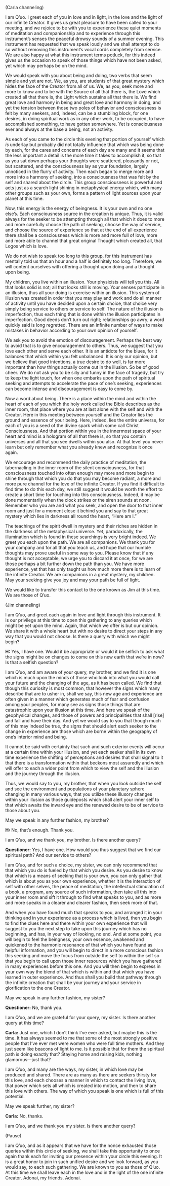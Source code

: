 <p class="channel-type">(Carla channeling)</p>
<p>I am Q’uo. I greet each of you in love and in light, in the love and the light of our infinite Creator. It gives us great pleasure to have been called to your meeting, and we rejoice to be with you to experience these quiet moments of meditation and companionship and to experience through this instrument’s senses the peaceful drowsy sounds of a summer evening. This instrument has requested that we speak loudly and we shall attempt to do so without removing this instrument’s vocal cords completely from service. We are also happy at what this instrument terms potluck, for this indeed gives us the occasion to speak of those things which have not been asked, yet which may perhaps be on the mind.</p>
<p>We would speak with you about being and doing, two verbs that seem simple and yet are not. We, as you, are students of that great mystery which hides the face of the Creator from all of us. We, as you, seek more and more to know and to be with the Source of all that there is, the Love which created all that there is, the Light which sustains all that there is. We find great love and harmony in being and great love and harmony in doing, and yet the tension between those two poles of behavior and consciousness is felt by many seekers, and, indeed, can be a stumbling block, for one desires, in doing spiritual work as in any other work, to be occupied, to have accomplished something, to have gotten somewhere. Yet is consciousness ever and always at the base a being, not an activity.</p>
<p>As each of you came to the circle this evening that portion of yourself which <em>is</em> underlay but probably did not totally influence that which was being done by each, for the cares and concerns of each day are many and it seems that the less important a detail is the more time it takes to accomplish it, so that as you sat down perhaps your thoughts were scattered, pleasantly or not, but scattered, and the consciousness lay as your foundation, largely unnoticed in the flurry of activity. Then each began to merge more and more into a harmony of seeking, into a consciousness that was felt by the self and shared about the circle. This group consciousness is powerful and acts just as a search light shining in metaphysical energy which, with many other groups such as your own, forms a pattern of light sources upon your planet at this time.</p>
<p>Now, this energy is the energy of beingness. It is your own and no one else’s. Each consciousness source in the creation is unique. Thus, it is valid always for the seeker to be attempting through all that which it does to more and more carefully choose the path of seeking, choose the way of service, and choose the source of experience so that at the end of all experience there shall be a consciousness which is more and more full of love, more and more able to channel that great original Thought which created all, that Logos which is love.</p>
<p>We do not wish to speak too long to this group, for this instrument has mentally told us that an hour and a half is definitely too long. Therefore, we will content ourselves with offering a thought upon doing and a thought upon being.</p>
<p>My children, you live within an illusion. Your physicists will tell you this. All that looks solid is not; all that looks still is moving. Your senses participate in an illusion, thus all your doing is exercise within an illusion. This system of illusion was created in order that you may play and work and do all manner of activity until you have decided upon a certain choice, that choice very simply being service to others or service to self. The nature of the illusion is imperfection, thus each thing that is done within the illusion participates in imperfection. Good deeds don’t turn out right; relationships go awry; a word quickly said is long regretted. There are an infinite number of ways to make mistakes in behavior according to your own opinion of yourself.</p>
<p>We ask you to avoid the emotion of discouragement. Perhaps the best way to avoid that is to give encouragement to others. Thus, we suggest that you love each other and serve each other. It is an antidote for the blues, for it balances that which within you felt unbalanced. It is only our opinion, but we believe that good intentions, a true desire to do well, is far more important than how things actually come out in the illusion. So be of good cheer. We do not ask you to be silly and funny in the face of tragedy, but try to keep the light touch, for when one embarks upon the path of spiritual seeking and attempts to accelerate the pace of one’s seeking, experiences can become intense and discouragement is easy to come by.</p>
<p>Now a word about being. There is a place within the mind and within the heart of each of you which the holy work called the Bible describes as the inner room, that place where you are at last alone with the self and with the Creator. Here in this meeting between yourself and the Creator lies the ground and essence of your being. Here, indeed, lies the entire universe, for each of you is a seed of the divine spark which some call Christ Consciousness. And that portion within you in the innermost space of your heart and mind is a hologram of all that there is, so that you contain universes and all that you see dwells within you also. At that level you never learn but only remember what you already knew and recognize it once again.</p>
<p>We encourage and recommend the daily practice of meditation, the tabernacling in the inner room of the silent consciousness, for that consciousness touched into often enough may more and more begin to shine through that which you do that you may become radiant, a more and more pure channel for the love of the infinite Creator. If you find it difficult to find time to do this each day, we still suggest it would be worth the effort to create a short time for touching into this consciousness. Indeed, it may be done momentarily when the clock strikes or the siren sounds at noon. Remember who you are and what you seek, and open the door to that inner room and just for a moment close it behind you and say to that great mystery which lies in darkness all round the heart, “Here am I.”</p>
<p>The teachings of the spirit dwell in mystery and their riches are hidden in the darkness of the metaphysical universe. Yet, paradoxically, the illumination which is found in these searchings is very bright indeed. We greet you each upon the path. We are all companions. We thank you for your company and for all that you teach us, and hope that our humble thoughts may prove useful in some way to you. Please know that if any thought is not acceptable, we urge you to discard it at once, for we are those perhaps a bit further down the path than you. We have more experience, yet that has only taught us how much more there is to learn of the infinite Creator. We are companions in a great mystery, my children. May your seeking give you joy and may your path be full of light.</p>
<p>We would like to transfer this contact to the one known as Jim at this time. We are those of Q’uo.</p>
<p class="channel-type">(Jim channeling)</p>
<p>I am Q’uo, and greet each again in love and light through this instrument. It is our privilege at this time to open this gathering to any queries which might be yet upon the mind. Again, that which we offer is but our opinion. We share it with a whole heart but with no desire to direct your steps in any way that you would not choose. Is there a query with which we might begin?</p>
<p><strong>H:</strong> Yes, I have one. Would it be appropriate or would it be selfish to ask what the signs might be on changes to come on this new earth that we’re in now? Is that a selfish question?</p>
<p>I am Q’uo, and am aware of your query, my brother, and we find it is one which is much upon the minds of those who look into what you would call your future and the changing of the age, as it has been called. We find that though this curiosity is most common, that however the signs which many describe that are to usher in, shall we say, this new age and experience are often given in a manner which generates much of fear and confusion among your peoples, for many see as signs those things that are catastrophic upon your illusion at this time. And here we speak of the geophysical changes, and those of powers and principalities that shall [rise] and fall and have their day. And yet we would say to you that though much of this may indeed be true, the signs that should alert each seeker to the change in experience are those which are borne within the geography of one’s interior mind and being.</p>
<p>It cannot be said with certainty that such and such exterior events will occur at a certain time within your illusion, and yet each seeker shall in its own time experience the shifting of perceptions and desires that shall signal to it that there is a transformation within that beckons most assuredly and which will offer to each a wider point from which to view the self and the illusion and the journey through the illusion.</p>
<p>Thus, we would say to you, my brother, that when you look outside the self and see the environment and populations of your planetary sphere changing in many various ways, that you utilize these illusory changes within your illusion as those guideposts which shall alert your inner self to that which awaits the inward eye and the renewed desire to be of service to those about you.</p>
<p>May we speak in any further fashion, my brother?</p>
<p><strong>H:</strong> No, that’s enough. Thank you.</p>
<p>I am Q’uo, and we thank you, my brother. Is there another query?</p>
<p><strong>Questioner:</strong> Yes, I have one. How would you thus suggest that we find our spiritual path? And our service to others?</p>
<p>I am Q’uo, and for such a choice, my sister, we can only recommend that that which you do is fueled by that which you desire. As you desire to know that which is a means of seeking that is your own, you can only gather that which is about you as your own experience, whether it is the interaction of self with other selves, the peace of meditation, the intellectual stimulation of a book, a program, any source of such information, then take all this into your inner room and sift it through to find what speaks to you, and as more and more speaks in a clearer and clearer fashion, then seek more of that.</p>
<p>And when you have found much that speaks to you, and arranged it in your thinking and in your experience as a process which is lived, then you begin to find the clues here and there within your own experience that will suggest to you the next step to take upon this journey which has no beginning, and has, in your way of looking, no end. And at some point, you will begin to feel the beingness, your own essence, awakened and quickened to the harmonic resonance of that which you have found as helpful information, and you will begin to direct in a more conscious fashion this seeking and move the focus from outside the self to within the self so that you begin to call upon those inner resources which you have gathered in many experiences before this one. And you will then begin to express in your own way the blend of that which is within and that which you have learned in outer experience. And thus shall you build that pathway through the infinite creation that shall be your journey and your service in glorification to the one Creator.</p>
<p>May we speak in any further fashion, my sister?</p>
<p><strong>Questioner:</strong> No, thank you.</p>
<p>I am Q’uo, and we are grateful for your query, my sister. Is there another query at this time?</p>
<p><strong>Carla:</strong> Just one, which I don’t think I’ve ever asked, but maybe this is the time. It has always seemed to me that some of the most strongly positive people that I’ve ever met were women who were full time mothers. And they just seem like beacons of light to me. Is it possible that for them the spiritual path is doing exactly that? Staying home and raising kids, nothing glamorous—just that?</p>
<p>I am Q’uo, and many are the ways, my sister, in which love may be produced and shared. There are as many as there are seekers thirsty for this love, and each chooses a manner in which to contact the living love, that power which sets all which is created into motion, and then to share this love with others. The way of which you speak is one which is full of this potential.</p>
<p>May we speak further, my sister?</p>
<p><strong>Carla:</strong> No, thanks.</p>
<p>I am Q’uo, and we thank you my sister. Is there another query?</p>
<p class="comment">(Pause)</p>
<p>I am Q’uo, and as it appears that we have for the nonce exhausted those queries within this circle of seeking, we shall take this opportunity to once again thank each for inviting our presence within your circle this evening. It is a great honor to join in such unified desire and we look forward, as you would say, to each such gathering. We are known to you as those of Q’uo. At this time we shall leave each in the love and in the light of the one infinite Creator. Adonai, my friends. Adonai.</p>